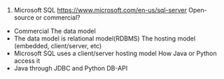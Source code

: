 1. Microsoft SQL 
https://www.microsoft.com/en-us/sql-server
Open-source or commercial?
- Commercial 
The data model
- The data model is relational model(RDBMS)
The hosting model (embedded, client/server, etc)
- Microsoft SQL uses a client/server hosting model 
How Java or Python access it
- Java through JDBC and Python DB-API
